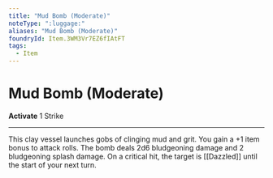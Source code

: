 ```yaml
---
title: "Mud Bomb (Moderate)"
noteType: ":luggage:"
aliases: "Mud Bomb (Moderate)"
foundryId: Item.3WM3Vr7EZ6fIAtFT
tags:
  - Item
---
```


# Mud Bomb (Moderate)

**Activate** 1 Strike

* * *

This clay vessel launches gobs of clinging mud and grit. You gain a +1 item bonus to attack rolls. The bomb deals 2d6 bludgeoning damage and 2 bludgeoning splash damage. On a critical hit, the target is [[Dazzled]] until the start of your next turn.
